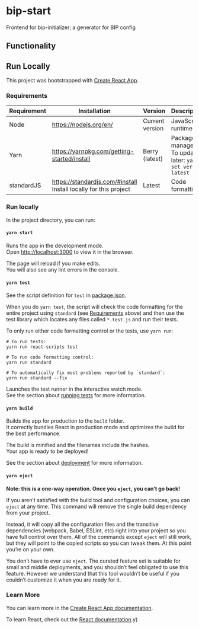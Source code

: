 # bip-start

Frontend for bip-initializer; a generator for BIP config

## Functionality

## Run Locally

This project was bootstrapped with [Create React App](https://github.com/facebook/create-react-app).

### Requirements

|Requirement        | Installation | Version  | Description     |
| ------------------ | ------------ | -------- | ----------------|
| Node | <https://nodejs.org/en/> | Current version | JavaScript runtime |
| Yarn | <https://yarnpkg.com/getting-started/install> | Berry (latest)  | Package manager. To update later: `yarn set version latest` |
| standardJS | <https://standardjs.com/#install> Install locally for this project | Latest | Code formatting |

### Run locally

In the project directory, you can run:

#### `yarn start`

Runs the app in the development mode.\
Open [http://localhost:3000](http://localhost:3000) to view it in the browser.

The page will reload if you make edits.\
You will also see any lint errors in the console.

#### `yarn test`

See the script definition for `test` in [package.json](./package.json).

When you do `yarn test`, the script will check the code formatting for the entire project using `standard` (see [Requirements](#requirements) above) and then use the test library which locates any files called `*.test.js` and run their tests.

To only run either code formatting control or the tests, use `yarn run`:

```shell
# To run tests: 
yarn run react-scripts test

# To run code formatting control:
yarn run standard

# To automatically fix most problems reported by `standard`:
yarn run standard --fix
```

Launches the test runner in the interactive watch mode.\
See the section about [running tests](https://facebook.github.io/create-react-app/docs/running-tests) for more information.

#### `yarn build`

Builds the app for production to the `build` folder.\
It correctly bundles React in production mode and optimizes the build for the best performance.

The build is minified and the filenames include the hashes.\
Your app is ready to be deployed!

See the section about [deployment](https://facebook.github.io/create-react-app/docs/deployment) for more information.

#### `yarn eject`

**Note: this is a one-way operation. Once you `eject`, you can’t go back!**

If you aren’t satisfied with the build tool and configuration choices, you can `eject` at any time. This command will remove the single build dependency from your project.

Instead, it will copy all the configuration files and the transitive dependencies (webpack, Babel, ESLint, etc) right into your project so you have full control over them. All of the commands except `eject` will still work, but they will point to the copied scripts so you can tweak them. At this point you’re on your own.

You don’t have to ever use `eject`. The curated feature set is suitable for small and middle deployments, and you shouldn’t feel obligated to use this feature. However we understand that this tool wouldn’t be useful if you couldn’t customize it when you are ready for it.

### Learn More

You can learn more in the [Create React App documentation](https://facebook.github.io/create-react-app/docs/getting-started).

To learn React, check out the [React documentation](https://reactjs.org/).y)
